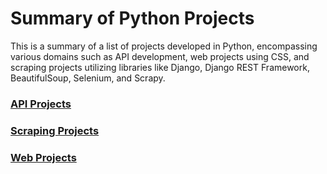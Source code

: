 # Summary of Python Projects

This is a summary of a list of projects developed in Python, encompassing various domains such as API development, web projects using CSS, and scraping projects utilizing libraries like Django, Django REST Framework, BeautifulSoup, Selenium, and Scrapy.

### [**API Projects**](https://github.com/gshreeram/python_api_projects/blob/main/README.md)

### [**Scraping Projects**](https://github.com/gshreeram/python_scraping_projects/blob/main/README.md)

### [**Web Projects**](https://github.com/gshreeram/python_web_projects/blob/main/README.md)